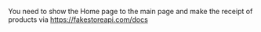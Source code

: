 You need to show the Home page to the main page and make the receipt of products via https://fakestoreapi.com/docs
